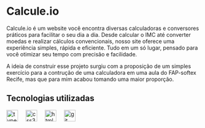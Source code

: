 # Calcule.io

Calcule.io é um website você encontra diversas calculadoras e conversores práticos para facilitar o seu dia a dia. Desde calcular o IMC até converter moedas e realizar cálculos convencionais, nosso site oferece uma experiência simples, rápida e eficiente. Tudo em um só lugar, pensado para você otimizar seu tempo com precisão e facilidade.

A ideia de construir esse projeto surgiu com a proposição de um simples exercício para a  contrução de uma calculadora em uma aula do FAP-softex Recife, mas que para mim acabou tomando uma maior proporção.

<h2>Tecnologias utilizadas</h2>

<img src="https://img.shields.io/badge/TypeScript-3178C6?logo=typescript&logoColor=white&style=for-the-badge" height="30" alt="typescript logo"  />
  <img width="12" />
<img src="https://img.shields.io/badge/CSS3-1572B6?logo=css3&logoColor=white&style=for-the-badge" height="30" alt="css3 logo"  />
  <img width="12" />
<img src="https://img.shields.io/badge/HTML5-E34F26?logo=html5&logoColor=white&style=for-the-badge" height="30" alt="html5 logo"  />
  <img width="12" />
<img src="https://img.shields.io/badge/Git-F05032?logo=git&logoColor=white&style=for-the-badge" height="30" alt="git logo"  />
  <img width="12" />